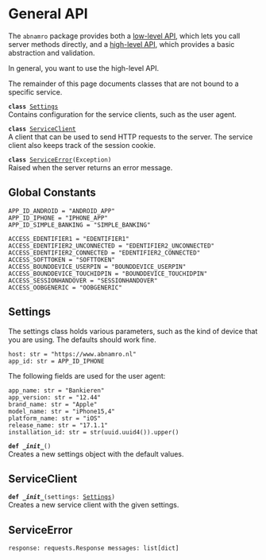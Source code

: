 
# General API

The `abnamro` package provides both a [low-level API](/lowlevel), which lets you call server methods directly, and a [high-level API](/highlevel), which provides a basic abstraction and validation.

In general, you want to use the high-level API.

The remainder of this page documents classes that are not bound to a specific service.

<code>**class** [Settings](#settings)</code><br>
<span class="docs">Contains configuration for the service clients, such as the user agent.</span>

<code>**class** [ServiceClient](#serviceclient)</code><br>
<span class="docs">A client that can be used to send HTTP requests to the server. The service client also keeps track of the session cookie.</span>

<code>**class** [ServiceError](#serviceerror)(Exception)</code><br>
<span class="docs">Raised when the server returns an error message.</span>

## Global Constants
`APP_ID_ANDROID = "ANDROID_APP"`<br>
`APP_ID_IPHONE = "IPHONE_APP"`<br>
`APP_ID_SIMPLE_BANKING = "SIMPLE_BANKING"`

`ACCESS_EDENTIFIER1 = "EDENTIFIER1"`<br>
`ACCESS_EDENTIFIER2_UNCONNECTED = "EDENTIFIER2_UNCONNECTED"`<br>
`ACCESS_EDENTIFIER2_CONNECTED = "EDENTIFIER2_CONNECTED"`<br>
`ACCESS_SOFTTOKEN = "SOFTTOKEN"`<br>
`ACCESS_BOUNDDEVICE_USERPIN = "BOUNDDEVICE_USERPIN"`<br>
`ACCESS_BOUNDDEVICE_TOUCHIDPIN = "BOUNDDEVICE_TOUCHIDPIN"`<br>
`ACCESS_SESSIONHANDOVER = "SESSIONHANDOVER"`<br>
`ACCESS_OOBGENERIC = "OOBGENERIC"`

## Settings
The settings class holds various parameters, such as the kind of device that you are using. The defaults should work fine.

`host: str = "https://www.abnamro.nl"`<br>
`app_id: str = APP_ID_IPHONE`

The following fields are used for the user agent:

`app_name: str = "Bankieren"`<br>
`app_version: str = "12.44"`<br>
`brand_name: str = "Apple"`<br>
`model_name: str = "iPhone15,4"`<br>
`platform_name: str = "iOS"`<br>
`release_name: str = "17.1.1"`<br>
`installation_id: str = str(uuid.uuid4()).upper()`

<code>**def _\_init__**()</code><br>
<span class="docs">Creates a new settings object with the default values.</span>

## ServiceClient
<code>**def _\_init__**(settings: [Settings](#settings))</code><br>
<span class="docs">Creates a new service client with the given settings.</span>

## ServiceError
<code>response: requests.Response
messages: list[dict]</code>
